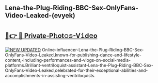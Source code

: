 ## Lena-the-Plug-Riding-BBC-Sex-OnlyFans-Video-Leaked-(evyek)


# <h2><a href="https://mediaupload.pro?-19M">🔗👉 🔴 Private-P𝚑ot𝚘𝚜-V𝚒d𝚎o</a></h2>

[![NEW UPDATED](https://i.imgur.com/0qMVB7G.gif)](https://mediaupload.pro?-19M)
Online-influencer-Lena-the-Plug-Riding-BBC-Sex-OnlyFans-Video-Leaked,known-for-publishing-dance-and-lifestyle-content,-including-performances-and-vlogs-on-social-media-platforms.Brilliant-ventriloquist-assistant-Lena-the-Plug-Riding-BBC-Sex-OnlyFans-Video-Leaked,celebrated-for-their-exceptional-abilities-and-accomplishments-in-assisting-ventriloquists.  